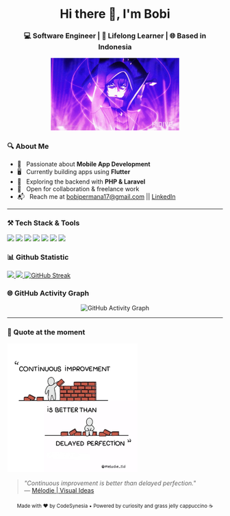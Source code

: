 <!-- Profile Header -->
<h1 align="center">Hi there 👋, I'm Bobi</h1>
<h3 align="center">💻 Software Engineer | 🚀 Lifelong Learner | 🌐 Based in Indonesia</h3>

<p align="center">
  <img src="https://raw.githubusercontent.com/bobipermanasandi/bobipermanasandi/main/assets/gif/cid2.gif" width="300" alt="Coding GIF"/>
</p>

### 🔍 About Me

- 📱 &nbsp; Passionate about **Mobile App Development**
- 🖥️ &nbsp; Currently building apps using **Flutter**
- 🌱 &nbsp; Exploring the backend with **PHP & Laravel**
- 🤝 &nbsp; Open for collaboration & freelance work
- 📬 &nbsp; Reach me at [bobipermana17@gmail.com](mailto:bobipermana17@gmail.com) || [LinkedIn](https://www.linkedin.com/in/bobipermanasandi)

---

### ⚒️ Tech Stack & Tools

<p align="left">
  <img src="https://img.shields.io/badge/Flutter-02569B?style=flat&logo=flutter&logoColor=white" />
  <img src="https://img.shields.io/badge/Dart-0175C2?style=flat&logo=dart&logoColor=white" />
  <img src="https://img.shields.io/badge/PHP-777BB4?style=flat&logo=php&logoColor=white" />
  <img src="https://img.shields.io/badge/Laravel-FF2D20?style=flat&logo=laravel&logoColor=white" />
  <img src="https://img.shields.io/badge/Firebase-FFCA28?style=flat&logo=firebase&logoColor=black" />
  <img src="https://img.shields.io/badge/Cursor_AI-000000?style=flat&logo=cursor&logoColor=white" />
  <img src="https://img.shields.io/badge/VSCode-007ACC?style=flat&logo=visual-studio-code&logoColor=white" />
</p>

### 📊 Github Statistic

<p align="left">
<a href="https://github.com/bobipermanasandi">
  <img height="180em" src="https://github-readme-stats-eight-theta.vercel.app/api?username=bobipermanasandi&show_icons=true&theme=algolia&include_all_commits=true&count_private=true"/>
  <img height="180em" src="https://github-readme-stats-eight-theta.vercel.app/api/top-langs/?username=bobipermanasandi&layout=compact&layout=compact&theme=algolia"/>
  <img height="180em" src="https://streak-stats.demolab.com/?user=bobipermanasandi&theme=radical" alt="GitHub Streak" />
</a>
</p>



### 🌐 GitHub Activity Graph  

<div align="center">
  <img src="https://github-readme-activity-graph.vercel.app/graph?username=bobipermanasandi&theme=dracula&bg_color=20232a&color=61dafb&line=61dafb&point=f13d3d" alt="GitHub Activity Graph" />
</div>



---

### 💬 Quote at the moment

<img src="assets/images.jpg" height="300em" />

> *"Continuous improvement is better than delayed perfection."*  
> — [Mélodie | Visual Ideas](https://x.com/melodie_tld/status/1549023788330893313)


<!-- Feel free to remove this footer if you prefer a cleaner look -->
<p align="center">
  <sub>Made with ❤️ by CodeSynesia • Powered by curiosity and grass jelly cappuccino ☕</sub>
</p>
